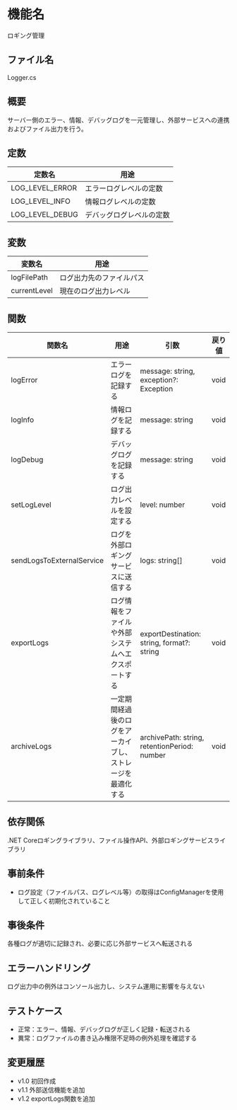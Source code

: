 # 機能名
ロギング管理

## ファイル名
Logger.cs

## 概要
サーバー側のエラー、情報、デバッグログを一元管理し、外部サービスへの連携およびファイル出力を行う。

## 定数
| 定数名           | 用途                                     |
| ---------------- | ---------------------------------------- |
| LOG_LEVEL_ERROR  | エラーログレベルの定数                      |
| LOG_LEVEL_INFO   | 情報ログレベルの定数                        |
| LOG_LEVEL_DEBUG  | デバッグログレベルの定数                      |

## 変数
| 変数名      | 用途                              |
| ----------- | ---------------------------------  |
| logFilePath | ログ出力先のファイルパス                |
| currentLevel| 現在のログ出力レベル                     |

## 関数
| 関数名                     | 用途                                       | 引数                                        | 戻り値 |
| -------------------------- | ------------------------------------------ | ------------------------------------------- | ------ |
| logError                   | エラーログを記録する                         | message: string, exception?: Exception      | void   |
| logInfo                    | 情報ログを記録する                           | message: string                             | void   |
| logDebug                   | デバッグログを記録する                        | message: string                             | void   |
| setLogLevel                | ログ出力レベルを設定する                      | level: number                               | void   |
| sendLogsToExternalService  | ログを外部ロギングサービスに送信する            | logs: string[]                              | void   |
| exportLogs                 | ログ情報をファイルや外部システムへエクスポートする | exportDestination: string, format?: string  | void   |
| archiveLogs                | 一定期間経過後のログをアーカイブし、ストレージを最適化する | archivePath: string, retentionPeriod: number | void   |

## 依存関係
.NET Coreロギングライブラリ、ファイル操作API、外部ロギングサービスライブラリ

## 事前条件
- ログ設定（ファイルパス、ログレベル等）の取得はConfigManagerを使用して正しく初期化されていること

## 事後条件
各種ログが適切に記録され、必要に応じ外部サービスへ転送される

## エラーハンドリング
ログ出力中の例外はコンソール出力し、システム運用に影響を与えない

## テストケース
- 正常：エラー、情報、デバッグログが正しく記録・転送される
- 異常：ログファイルの書き込み権限不足時の例外処理を確認する

## 変更履歴
- v1.0 初回作成
- v1.1 外部送信機能を追加
- v1.2 exportLogs関数を追加
